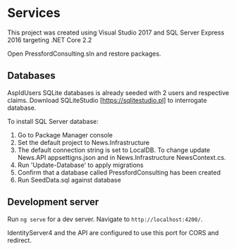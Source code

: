 # Services

This project was created using Visual Studio 2017 and SQL Server Express 2016 targeting .NET Core 2.2


Open PressfordConsulting.sln and restore packages.

## Databases

AspIdUsers SQLite databases is already seeded with 2 users and respective claims. Download SQLiteStudio [https://sqlitestudio.pl] to interrogate database.

To install SQL Server database:
1. Go to Package Manager console 
2. Set the default project to News.Infrastructure
3. The default connection string is set to LocalDB. To change update News.API appsettigns.json and in News.Infrastructure NewsContext.cs.
4. Run 'Update-Database' to apply migrations
5. Confirm that a database called PressfordConsulting has been created
6. Run SeedData.sql against database


## Development server

Run `ng serve` for a dev server. Navigate to `http://localhost:4200/`. 

IdentityServer4 and the API are configured to use this port for CORS and redirect.
